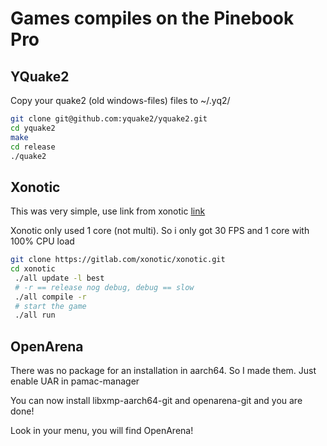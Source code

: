 # Games compiles on the Pinebook Pro

## YQuake2

Copy your quake2 (old windows-files) files to ~/.yq2/

```bash
git clone git@github.com:yquake2/yquake2.git
cd yquake2
make
cd release
./quake2
```

## Xonotic

This was very simple, use link from xonotic [link](https://gitlab.com/xonotic/xonotic/-/wikis/Git)

Xonotic only used 1 core (not multi). So i only got 30 FPS and 1 core with 100% CPU load

```bash
git clone https://gitlab.com/xonotic/xonotic.git
cd xonotic
 ./all update -l best
 # -r == release nog debug, debug == slow
 ./all compile -r
 # start the game
 ./all run
```

## OpenArena

There was no package for an installation in aarch64. So I made them.
Just enable UAR in pamac-manager

You can now install libxmp-aarch64-git and openarena-git and you are done!

Look in your menu, you will find OpenArena!
